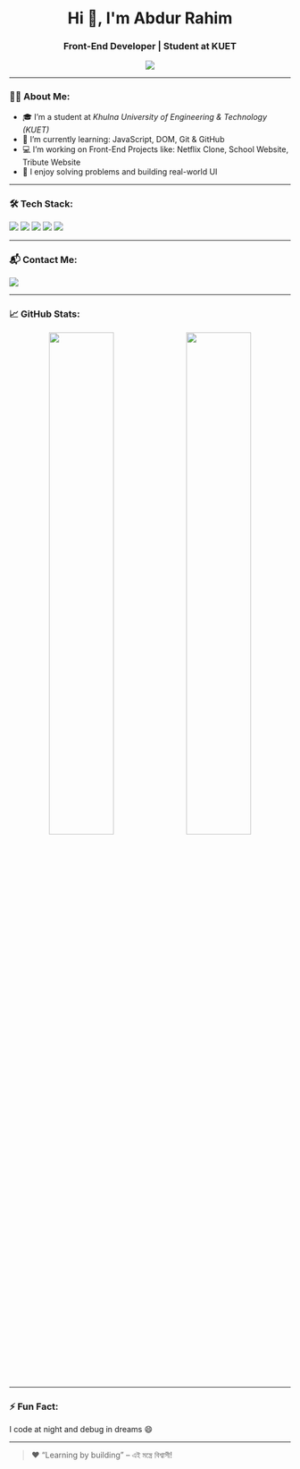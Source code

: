 <h1 align="center">Hi 👋, I'm Abdur Rahim</h1>
<h3 align="center">Front-End Developer | Student at KUET</h3>

<p align="center">
  <img src="https://readme-typing-svg.herokuapp.com?font=Fira+Code&size=22&pause=1000&color=F75000&center=true&vCenter=true&width=460&lines=I+am+Abdur+Rahim.;A+passionate+Front-End+Developer.;I+love+to+build+beautiful+websites.;Always+learning+new+technologies+💻" />
</p>

---

### 🧑‍💻 About Me:
- 🎓 I’m a student at *Khulna University of Engineering & Technology (KUET)*
- 🌱 I’m currently learning: JavaScript, DOM, Git & GitHub
- 💻 I’m working on Front-End Projects like: Netflix Clone, School Website, Tribute Website
- 🧠 I enjoy solving problems and building real-world UI

---

### 🛠 Tech Stack:
<p>
  <img src="https://img.shields.io/badge/HTML5-E34F26?style=for-the-badge&logo=html5&logoColor=white"/>
  <img src="https://img.shields.io/badge/CSS3-1572B6?style=for-the-badge&logo=css3&logoColor=white"/>
  <img src="https://img.shields.io/badge/JAVASCRIPT-F7DF1E?style=for-the-badge&logo=javascript&logoColor=black"/>
  <img src="https://img.shields.io/badge/TAILWINDCSS-38B2AC?style=for-the-badge&logo=tailwind-css&logoColor=white"/>
  <img src="https://img.shields.io/badge/PYTHON-3776AB?style=for-the-badge&logo=python&logoColor=white"/>
</p>

---

### 📬 Contact Me:
<p>
  <a href="mailto:rahimtalukder.dev@gmail.com">
    <img src="https://img.shields.io/badge/Email-D14836?style=for-the-badge&logo=gmail&logoColor=white"/>
  </a>
</p>

---

### 📈 GitHub Stats:
<p align="center">
  <img src="https://github-readme-stats.vercel.app/api?username=rahimtalukder-dev&show_icons=true&theme=radical" width="48%"/>
  <img src="https://github-readme-stats.vercel.app/api/top-langs/?username=rahimtalukder-dev&layout=compact&theme=radical" width="48%"/>
</p>

---

### ⚡ Fun Fact:
I code at night and debug in dreams 😄

---

> ❤ “Learning by building” – এই মন্ত্রে বিশ্বাসী!
